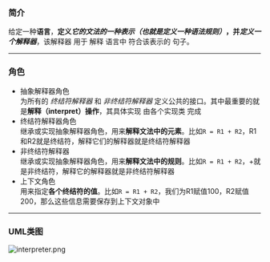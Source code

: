 ### 简介  

给定一种**语言**，**定义*它的文法的一种表示（也就是定义一种语法规则）*，并*定义一个解释器***，该解释器 用于 解释 语言中 符合该表示的 句子。  

---

### 角色  

* 抽象解释器角色  
为所有的 *终结符解释器* 和 *非终结符解释器* 定义公共的接口。其中最重要的就是**解释（interpret）操作**，其具体实现  由各个实现类 完成
* 终结符解释器角色   
继承或实现抽象解释器角色，用来**解释文法中的元素**。比如`R = R1 + R2`，R1和R2就是终结符，解释它们的解释器就是终结符解释器   
* 非终结符解释器  
继承或实现抽象解释器角色，用来**解释文法中的规则**。比如`R = R1 + R2`，+就是非终结符，解释它的解释器就是非终结符解释器  
* 上下文角色    
用来指定**各个终结符的值**。比如`R = R1 + R2`，我们为R1赋值100，R2赋值200，那么这些信息需要保存到上下文对象中  

---

### UML类图  

![interpreter.png](http://images.timd.cn/design-pattern/interpreter.png)  
